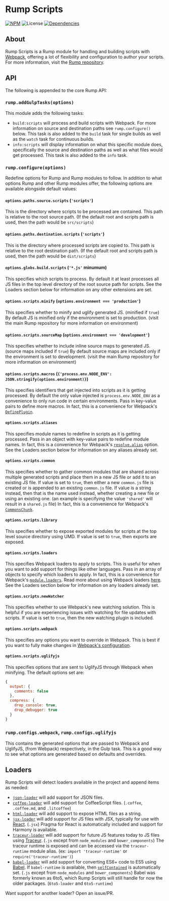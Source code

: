 # Rump Scripts
[![NPM](http://img.shields.io/npm/v/rump-scripts.svg?style=flat-square)](https://www.npmjs.org/package/rump-scripts)
![License](http://img.shields.io/npm/l/rump-scripts.svg?style=flat-square)
[![Dependencies](http://img.shields.io/david/rumps/rump-scripts.svg?style=flat-square)](https://david-dm.org/rumps/rump-scripts)


## About
Rump Scripts is a Rump module for handling and building scripts with
[Webpack](https://webpack.github.io/), offering a lot of flexibility and
configuration to author your scripts. For more information, visit the
[Rump repository](https://github.com/rumps/rump).


## API
The following is appended to the core Rump API:

### `rump.addGulpTasks(options)`
This module adds the following tasks:

- `build:scripts` will process and build scripts with Webpack. For more
information on source and destination paths see `rump.configure()` below. This
task is also added to the `build` task for single builds as well as the `watch`
task for continuous builds.
- `info:scripts` will display information on what this specific module does,
specifically the source and destination paths as well as what files would get
processed. This task is also added to the `info` task.

### `rump.configure(options)`
Redefine options for Rump and Rump modules to follow. In addition to what
options Rump and other Rump modules offer, the following options are
available alongside default values:

#### `options.paths.source.scripts` (`'scripts'`)
This is the directory where scripts to be processed are contained. This path is
relative to the root source path. (If the default root and scripts path is
used, then the path would be `src/scripts`)

#### `options.paths.destination.scripts` (`'scripts'`)
This is the directory where processed scripts are copied to. This path is
relative to the root destination path. (If the default root and scripts path is
used, then the path would be `dist/scripts`)

#### `options.globs.build.scripts` (`'*.js'` minumum)
This specifies which scripts to process. By default it at least processes all
JS files in the top level directory of the root source path for scripts. See
the Loaders section below for information on any other extensions are set.

#### `options.scripts.minify` (`options.environment === 'production'`)
This specifies whether to minify and uglify generated JS. (minified if `true`)
By default JS is minified only if the environment is set to production. (visit
the main Rump repository for more information on environment)

#### `options.scripts.sourceMap` (`options.environment === 'development'`)
This specifies whether to include inline source maps to generated JS. (source
maps included if `true`) By default source maps are included only if the
environment is set to development. (visit the main Rump repository for more
information on environment)

#### `options.scripts.macros` (`{'process.env.NODE_ENV': JSON.stringify(options.environment)}`)
This specifies identifiers that get injected into scripts as it is getting
processed. By default the only value injected is `process.env.NODE_ENV` as a
convenience to only run code in certain environments. Pass in key-value pairs
to define more macros. In fact, this is a convenience for Webpack's
[`DefinePlugin`](https://webpack.github.io/docs/list-of-plugins.html#defineplugin).

#### `options.scripts.aliases`
This specifies module names to redefine in scripts as it is getting processed.
Pass in an object with key-value pairs to redefine module names. In fact, this
is a convenience for Webpack's
[`resolve.alias`](https://webpack.github.io/docs/configuration.html#resolve-alias)
option. See the Loaders section below for information on any aliases already
set.

#### `options.scripts.common`
This specifies whether to gather common modules that are shared across multiple
generated scripts and place them in a new JS file or add it to an existing JS
file. If value is set to `true`, then either a new `common.js` file is created
or is appended to an existing `common.js` file. If value is a string instead,
then that is the name used instead, whether creating a new file or using an
existing one. (an example is specifying the value `'shared'` will result in a
`shared.js` file) In fact, this is a convenience for Webpack's
[`CommonsChunk`](https://webpack.github.io/docs/list-of-plugins.html#commonschunkplugin).

#### `options.scripts.library`
This specifies whether to expose exported modules for scripts at the top level
source directory using UMD. If value is set to `true`, then exports are
exposed.

#### `options.scripts.loaders`
This specifies Webpack loaders to apply to scripts. This is useful for when you
want to add support for things like other languages. Pass in an array of
objects to specify which loaders to apply. In fact, this is a convenience for
Webpack's
[`module.loaders`](https://webpack.github.io/docs/configuration.html#module-loaders).
Read more about using Webpack loaders
[here](https://webpack.github.io/docs/using-loaders.html). See the Loaders
section below for information on any loaders already set.

#### `options.scripts.newWatcher`
This specifies whether to use Webpack's new watching solution. This is helpful
if you are experiencing issues with watching for file updates with scripts. If
value is set to `true`, then the new watching plugin is included.

#### `options.scripts.webpack`
This specifies any options you want to override in Webpack. This is best if you
want to fully make changes in
[Webpack's configuration](https://webpack.github.io/docs/configuration.html).

#### `options.scripts.uglifyjs`
This specifies options that are sent to UglifyJS through Webpack when
minifying. The default options set are:

```js
{
  output: {
    comments: false
  },
  compress: {
    drop_console: true,
    drop_debugger: true
  }
}
```

### `rump.configs.webpack`, `rump.configs.uglifyjs`
This contains the generated options that are passed to Webpack and UglifyJS,
(from Webpack) respectively, in the Gulp task. This is a good way to see what
options are generated based on defaults and overrides.


## Loaders
Rump Scripts will detect loaders available in the project and append items as
needed:

- [`json-loader`](https://github.com/webpack/json-loader) will add support for
  JSON files.
- [`coffee-loader`](https://github.com/webpack/coffee-loader) will add support
  for CoffeeScript files. (`.coffee`, `.coffee.md`, and `.litcoffee`)
- [`html-loader`](https://github.com/webpack/html-loader) will add support to
  expose HTML files as a string.
- [`jsx-loader`](https://github.com/petehunt/jsx-loader) will add support for
  JS files with JSX, typically for use with
  [React](http://facebook.github.io/react/docs/jsx-in-depth.html). (`.jsx`)
  Pragma for React is automatically included and support for Harmony is
  available.
- [`traceur-loader`](https://github.com/jupl/traceur-loader) will add support
  for future JS features today to JS files using
  [Traceur](https://github.com/google/traceur-compiler). (`.js` except from
  `node_modules` and `bower_components`) The traceur runtime is exposed and can
  be accessed via the `traceur-runtime` module alias. (ex:
  `import 'traceur-runtime'` or `require('traceur-runtime')`)
- [`babel-loader`](https://github.com/babel/babel-loader) will add support for
  converting ES6+ code to ES5 using [Babel](http://babeljs.org/). If
  `babel-runtime` is available, then
  [`selfContained`](http://babeljs.io/docs/usage/transformers/#self-contained)
  is automatically set. (`.js` except from `node_modules` and
  `bower_components`) Babel was formerly known as 6to5, which Rump Scripts will
  still handle for now the older packages. (`6to5-loader` and `6to5-runtime`)

Want support for another loader? Open an issue/PR.
